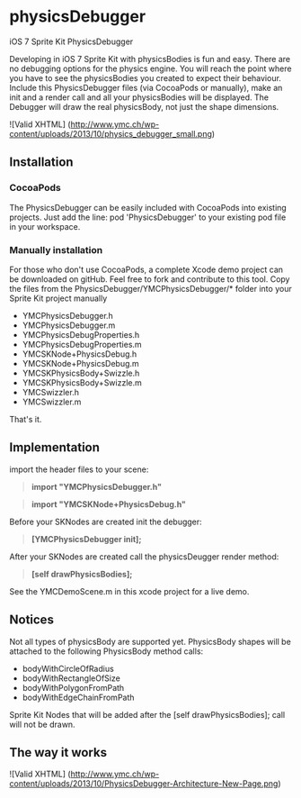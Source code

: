 physicsDebugger
===
iOS 7 Sprite Kit PhysicsDebugger

Developing in iOS 7 Sprite Kit with physicsBodies is fun and easy. There are no debugging options for the physics engine. 
You will reach the point where you have to see the physicsBodies you created to expect their behaviour.
Include this PhysicsDebugger files (via CocoaPods or manually), make an init and a render call and all your physicsBodies will be displayed.
The Debugger will draw the real physicsBody, not just the shape dimensions.

![Valid XHTML] (http://www.ymc.ch/wp-content/uploads/2013/10/physics_debugger_small.png)

## Installation ##

### CocoaPods ###
The PhysicsDebugger can be easily included with CocoaPods into existing projects. Just add the line:
pod 'PhysicsDebugger' to your existing pod file in your workspace. 

### Manually installation ###
For those who don't use CocoaPods, a complete Xcode demo project can be downloaded on gitHub. Feel free to fork and contribute to this tool. Copy the files from the PhysicsDebugger/YMCPhysicsDebugger/* folder into your Sprite Kit project manually

* YMCPhysicsDebugger.h
* YMCPhysicsDebugger.m
* YMCPhysicsDebugProperties.h
* YMCPhysicsDebugProperties.m
* YMCSKNode+PhysicsDebug.h
* YMCSKNode+PhysicsDebug.m
* YMCSKPhysicsBody+Swizzle.h
* YMCSKPhysicsBody+Swizzle.m
* YMCSwizzler.h
* YMCSwizzler.m

That's it.

## Implementation ##

import the header files to your scene:

>**import "YMCPhysicsDebugger.h"**

>**import "YMCSKNode+PhysicsDebug.h"**

Before your SKNodes are created init the debugger:  
>**[YMCPhysicsDebugger init];**

After your SKNodes are created call the physicsDeugger render method:
>**[self drawPhysicsBodies];**

See the YMCDemoScene.m in this xcode project for a live demo.

## Notices ##

Not all types of physicsBody are supported yet. PhysicsBody shapes will be attached to the following
PhysicsBody method calls:

* bodyWithCircleOfRadius
* bodyWithRectangleOfSize
* bodyWithPolygonFromPath
* bodyWithEdgeChainFromPath

Sprite Kit Nodes that will be added after the [self drawPhysicsBodies]; call will not be drawn.

## The way it works ##
![Valid XHTML] (http://www.ymc.ch/wp-content/uploads/2013/10/PhysicsDebugger-Architecture-New-Page.png)
